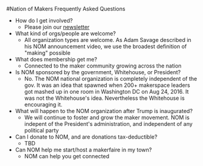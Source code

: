 #Nation of Makers Frequently Asked Questions

- How do I get involved?
  - Please join our [newsletter](http://bit.ly/nom-newsletter)
- What kind of orgs/people are welcome?
  - All organization types are welcome. As Adam Savage described in his NOM announcement video, we use the broadest definition of "making" possible
- What does membership get me?
  - Connected to the maker community growing across the nation
- Is NOM sponsored by the government, Whitehouse, or President?
  - No. The NOM national organization is completely independent of the gov.  It was an idea that spawned when 200+ makerspace leaders got mashed up in one room in Washington DC on Aug 24, 2016.  It was not the Whitehouse's idea.  Nevertheless the Whitehouse is encouraging it.
- What will happen to the NOM organization after Trump is inaugurated?
  - We will continue to foster and grow the maker movement.  NOM is indepent of the President's administration, and independent of any political party
- Can I donate to NOM, and are donations tax-deductible?
  - TBD
- Can NOM help me start/host a makerfaire in my town?
  - NOM can help you get connected 
